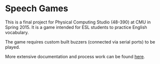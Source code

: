# Speech Games

This is a final project for Physical Computing Studio (48-390) at CMU in Spring 2015. It is a game intended for ESL students to practice English vocabulary. 

The game requires custom built buzzers (connected via serial ports) to be played. 

More extensive documentation and process work can be found [here](http://physcomp.m4r5.io/).
